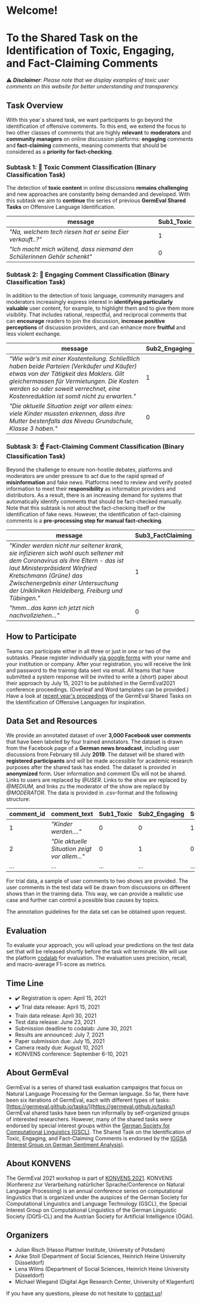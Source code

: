 # Welcome!
# To the Shared Task on the Identification of Toxic, Engaging, and Fact-Claiming Comments

:warning: ***Disclaimer**: Please note that we display examples of toxic user comments on this website for better understanding and transparency.*

## Task Overview

With this year´s shared task, we want participants to go beyond the identification of offensive comments.
To this end, we extend the focus to two other classes of comments that are highly **relevant** to **moderators** and **community managers** on online discussion platforms: **engaging** comments and **fact-claiming** comments, meaning comments that should be considered as a **priority for fact-checking**.


### Subtask 1: :imp: Toxic Comment Classification (Binary Classification Task)


The detection of **toxic content** in online discussions **remains challenging** and new approaches are constantly being demanded and developed. With this subtask we aim to **continue** the series of previous **GermEval Shared Tasks** on Offensive Language Identification.

| message      | Sub1_Toxic |
| ----------- | ----------- |
| *"Na,  welchem tech riesen hat er seine Eier verkauft..?"*      | 1       |
| *"Ich macht mich wütend, dass niemand den Schülerinnen Gehör schenkt"*   | 0        |


### Subtask 2: :hugs: Engaging Comment Classification (Binary Classification Task)

In addition to the detection of toxic language, community managers and moderators increasingly express interest in **identifying particularly valuable** user content, for example, to highlight them and to give them more visibility. That includes rational, respectful, and reciprocal comments that can **encourage** readers to join the discussion, **increase positive perceptions** of discussion providers, and can enhance more **fruitful** and less violent exchange.

| message      | Sub2_Engaging |
| ----------- | ----------- |
| *"Wie wär’s mit einer Kostenteilung. Schließlich haben beide Parteien (Verkäufer und Käufer) etwas von der Tätigkeit des Maklers. Gilt gleichermassen für Vermietungen. Die  Kosten werden so oder soweit verrechnet, eine Kostenreduktion ist somit nicht zu erwarten."*      | 1       |
| *"Die aktuelle Situation zeigt vor allem eines: viele Kinder mussten erkennen, dass ihre Mutter bestenfalls das Niveau Grundschule, Klasse 3 haben."*   | 0        |


### Subtask 3: :point_up: Fact-Claiming Comment Classification (Binary Classification Task)

Beyond the challenge to ensure non-hostile debates, platforms and moderators are under pressure to act due to the rapid spread of **misinformation** and fake news. 
Platforms need to review and verify posted information to meet their **responsibility** as information providers and distributors. 
As a result, there is an increasing demand for systems that automatically identify comments that should be fact-checked manually.
Note that this subtask is not about the fact-checking itself or the identification of fake news.
However, the identification of fact-claiming comments is a **pre-processing step for manual fact-checking**.

| message      | Sub3_FactClaiming |
| ----------- | ----------- |
| *"Kinder werden nicht nur seltener krank, sie infizieren sich wohl auch seltener mit dem Coronavirus als ihre Eltern - das ist laut Ministerpräsident Winfried Kretschmann (Grüne) das Zwischenergebnis einer Untersuchung der Unikliniken Heidelberg, Freiburg und Tübingen."*      | 1       |
| *"hmm...das kann ich jetzt nich nachvollziehen..."*   | 0        |


## How to Participate

Teams can participate either in all three or just in one or two of the subtasks. Please register individually [via google forms](https://docs.google.com/forms/d/e/1FAIpQLSe7R-rfHNU-mXlP6w7sg6A3rogduuityeM_lhF8OiS8zJnixg/viewform) with your name and your institution or company. After your registration, you will receive the link and password to the training data sent via email. All teams that have submitted a system response will be invited to write a (short) paper about their approach by July 15, 2021 to be published in the GermEval2021 conference proceedings. (Overleaf and Word tamplates can be provided.) Have a look at [recent year's proceedings](https://germeval.github.io/) of the GermEval Shared Tasks on the Identification of Offensive Languagen for inspiration.


## Data Set and Resources

We provide an annotated dataset of over **3,000 Facebook user comments** that have been labeled by four trained annotators. The dataset is drawn from the Facebook page of a **German news broadcast**, including user discussions from February till July **2019**. The dataset will be shared with **registered participants** and will be made accessible for academic research purposes  after  the  shared  task has ended. The  dataset is provided in **anonymized** form. User information and comment IDs will not be shared. Links to users are replaced by *@USER*. Links to the show are replaced by *@MEDIUM,* and links zu the moderator of the show are replacd by *@MODERATOR*. The data is provided in .csv-format and the following structure:

| comment_id | comment_text | Sub1_Toxic | Sub2_Engaging | Sub3_FactClaiming |
| ----------- | ----------- | ----------- | ----------- | ----------- |
| 1 | *"Kinder werden...."*      | 0 | 0 | 1 |
| 2 | *"Die aktuelle Situation zeigt vor allem..."* | 0 | 1 | 0 |
| ... | ... | ... | ... | ... | 

For trial data, a sample of user comments to two shows are provided. The user comments in the test data will be drawn from discussions on different shows than in the training data. This way, we can provide a realistic use case and further can control a possible bias causes by topics.

The annotation guidelines for the data set can be obtained upon request.


## Evaluation

To evaluate your approach, you will upload your predictions on the test data set that will be released shortly before the task will terminate. We will use the platform [codalab](https://codalab.org/) for evaluation.
The evaluation uses precision, recall, and macro-average F1-score as metrics. 

## Time Line

- :heavy_check_mark: Registration is open: April 15, 2021
- :heavy_check_mark: Trial data release: April 15, 2021
- Train data release: April 30, 2021
- Test data release: June 23, 2021
- Submission deadline to codalab: June 30, 2021
- Results are announced: July 7, 2021
- Paper submission due: July 15, 2021
- Camera ready due: August 10, 2021
- KONVENS conference: September 6-10, 2021


## About GermEval

GermEval is a series of shared task evaluation campaigns that focus on Natural Language Processing for the German language. So far, there have been six iterations of GermEval, each with different types of tasks: [https://germeval.github.io/tasks/](https://germeval.github.io/tasks/) GermEval shared tasks have been run informally by self-organized groups of interested researchers. However, many of the shared tasks were endorsed by special interest groups within the [German Society for Computational Linguistics (GSCL)](https://gscl.org/en). The Shared Task on the Identification of Toxic, Engaging, and Fact-Claiming Comments is endorsed by the [IGGSA (Interest Group on German Sentiment Analysis)](https://sites.google.com/site/iggsahome/home).


## About KONVENS

The GermEval 2021 workshop is part of [KONVENS 2021](https://konvens2021.phil.hhu.de/). KONVENS (Konferenz zur Verarbeitung natürlicher Sprache/Conference on Natural Language Processing) is an annual conference series on computational linguistics that is organized under the auspices of the German Society for Computational Linguistics and Language Technology (GSCL), the Special Interest Group on Computational Linguistics of the German Linguistic Society (DGfS-CL) and the Austrian Society for Artificial Intelligence (ÖGAI).

## Organizers

- Julian Risch (Hasso Plattner Institute, University of Potsdam)
- Anke Stoll (Department of Social Sciences, Heinrich Heine University Düsseldorf)
- Lena Wilms (Department of Social Sciences, Heinrich Heine University Düsseldorf)
- Michael Wiegand (Digital Age Research Center, University of Klagenfurt)

If you have any questions, please do not hesitate to [contact us](mailto:germeval2021toxic@gmail.com)!
